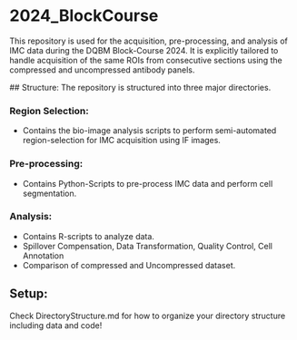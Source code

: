 # 2024_BlockCourse

This repository is used for the acquisition, pre-processing, and analysis of IMC data during the DQBM Block-Course 2024.
It is explicitly tailored to handle acquisition of the same ROIs from consecutive sections using the compressed and uncompressed antibody panels.

## Structure:
The repository is structured into three major directories. 

### Region Selection:
- Contains the bio-image analysis scripts to perform semi-automated region-selection for IMC acquisition using IF images.

### Pre-processing:
- Contains Python-Scripts to pre-process IMC data and perform cell segmentation.

### Analysis:
- Contains R-scripts to analyze data.
- Spillover Compensation, Data Transformation, Quality Control, Cell Annotation
- Comparison of compressed and Uncompressed dataset.

## Setup:
Check DirectoryStructure.md for how to organize your directory structure including data and code!